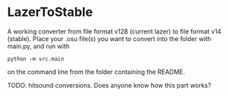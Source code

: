 # LazerToStable

A working converter from file format v128 (current lazer) to file format v14 (stable). Place your .osu file(s) you want to convert into the folder with main.py, and run with
```
python -m src.main
```
on the command line from the folder containing the README.

TODO: hitsound conversions. Does anyone know how this part works?
